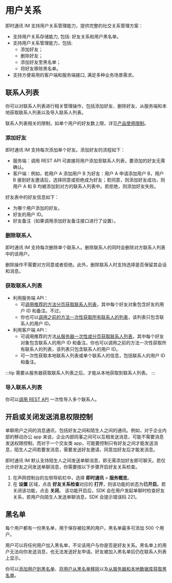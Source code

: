 # 用户关系

即时通讯 IM 支持用户关系管理能力，提供完整的社交关系管理方案：

- 支持用户关系存储能力, 包括: 好友关系和用户黑名单。
- 支持用户关系管理能力，包括:
  - 添加好友；
  - 删除好友； 
  - 添加好友至黑名单；
  - 将好友移除黑名单。
- 支持方便易用的客户端和服务端接口, 满足多种业务场景需求。

## 联系人列表

你可以对联系人列表进行相关管理操作，包括添加好友、删除好友、从服务端和本地获取联系人列表以及导入联系人列表。

联系人列表相关的限制，如单个用户的好友数上限，详见[产品使用限制](/product/limitation.html)。

### 添加好友

即时通讯 IM 支持每次添加单个好友。添加好友的流程如下：

- 服务端：调用 REST API 可直接将用户添加至联系人列表，要添加的好友无需确认。
- 客户端：例如，若用户 A 添加用户 B 为好友：用户 A 申请添加用户 B，用户 B 接到好友邀请后，选择同意或拒绝成为好友；若同意，则添加好友成功，则用户 A 和 B 均被添加到对方的联系人列表中。若拒绝，则添加好友失败。

好友表中的好友信息如下：

- 为哪个用户添加的好友。
- 好友的用户 ID。
- 好友备注（如果调用添加好友备注接口进行了设置）。
  
### 删除联系人

即时通讯 IM 支持每次删除单个联系人。删除联系人的同时会删除对方联系人列表中的该用户。

删除操作不需要对方同意或者拒绝。此外，删除联系人时支持选择是否保留其会话和消息。

### 获取联系人列表

- 利用服务端 API：
  - 可[调用推荐的方法分页获取联系人列表](/docs/sdk/server-side/user_relationship.html#分页获取好友列表)，其中每个好友对象包含好友的用户 ID 和备注。不过，
  - 你也可以[调用之前的方法一次性获取所有联系人的列表](/docs/sdk/server-side/user_relationship.html#一次性获取好友列表)，该列表只包含联系人的用户 ID。
- 利用客户端 API：
  - 可调用推荐的方法[从服务器一次性或分页获取联系人列表](/docs/sdk/android/user_relationship.html#从服务端获取好友列表)，其中每个好友对象包含联系人的用户 ID 和备注。你也可以调用之前的方法一次性获取所有联系人的列表，该列表只包含联系人的用户 ID。 
  - 可一次性获取本地联系人列表或单个联系人的信息，包括联系人的用户 ID 和备注。
   
:::tip
需要从服务器获取联系人列表之后，才能从本地获取到联系人列表。
:::

### 导入联系人列表

你可以[调用 REST API](/docs/sdk/server-side/user_relationship.html#导入好友列表) 一次性导入多个联系人。

## 开启或关闭发送消息权限控制

单聊用户之间的消息通讯，包括好友之间和陌生人之间的通讯。例如，对于企业内部的移动办公 app 来说，企业内部同事之间可以互相发送消息，可能不需要消息发送权限控制，而对于一个交友类 app，可能要控制只有好友之间才能发送消息，陌生人之间若要发消息，需要发送好友邀请，同意加好友后才能发消息。

即时通讯 IM 默认支持陌生人之间发送单聊消息，即无需添加好友即可聊天。若仅允许好友之间发送单聊消息，你需要按以下步骤开启好友关系检查。

1. 在声网控制台的左侧导航栏中，选择 **即时通讯** > **服务概览**。
2. 在 **设置** 区域，点击 **好友关系检查**对应的 **打开**，则该功能的状态为**已开启**。若关闭该功能，点击 **关闭**。
   该功能开启后，SDK 会在用户发起单聊时检查好友关系，若用户向陌生人发送单聊消息，SDK 会提示错误码 221。

## 黑名单

每个用户都有一份黑名单，用于保存被拉黑的用户。黑名单最多可添加 500 个用户。

用户可以将任何用户加入黑名单，不论该用户与你是否是好友关系。黑名单上的用户无法向你发送消息，也无法发送好友申请。好友被加入黑名单后仍在联系人列表上显示。

你可以[添加用户到黑名单](/docs/sdk/android/user_relationship.html#添加用户到黑名单)、[将用户从黑名单移除](/docs/sdk/android/user_relationship.html#将用户从黑名单移除)以及[从服务器和本地数据库获取黑名单](/docs/sdk/android/user_relationship.html#从服务器获取黑名单列表)。












